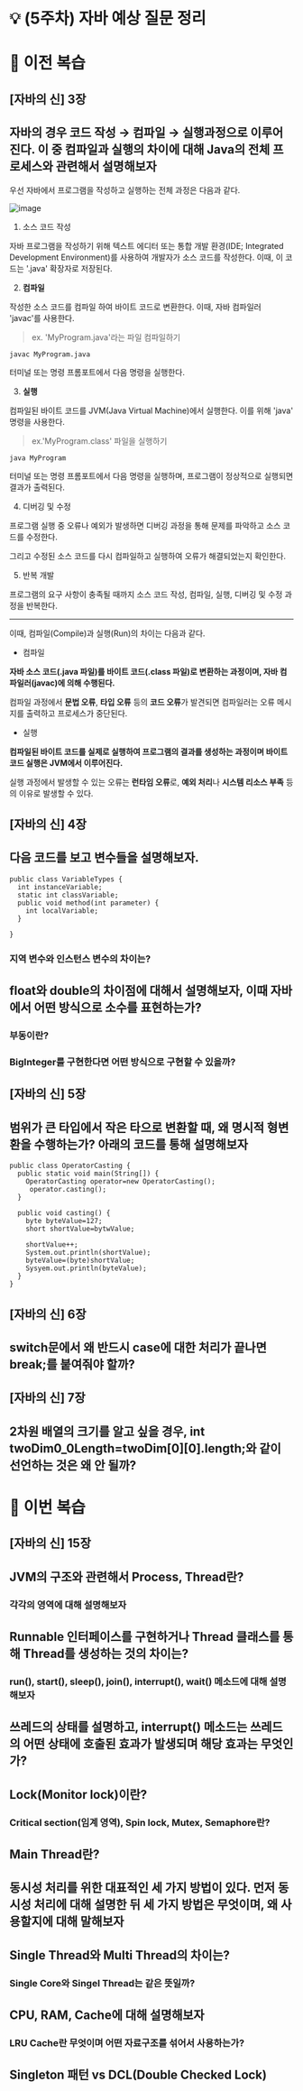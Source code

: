 # 💡 (5주차) 자바 예상 질문 정리

# 📜 이전 복습

## [자바의 신] 3장

## 자바의 경우 코드 작성 → 컴파일 → 실행과정으로 이루어진다. 이 중 컴파일과 실행의 차이에 대해 Java의 전체 프로세스와 관련해서 설명해보자

우선 자바에서 프로그램을 작성하고 실행하는 전체 과정은 다음과 같다.

![image](https://user-images.githubusercontent.com/103405457/235358626-d5bc4c6f-aca4-4394-b518-4c8cfc1d7ae1.png)

1. 소스 코드 작성

자바 프로그램을 작성하기 위해 텍스트 에디터 또는 통합 개발 환경(IDE; Integrated Development Environment)를 사용하여 개발자가 소스 코드를 작성한다. 이때, 이 코드는 '.java' 확장자로 저장된다.

2. **컴파일**

작성한 소스 코드를 컴파일 하여 바이트 코드로 변환한다. 이때, 자바 컴파일러 'javac'를 사용한다.

> ex. 'MyProgram.java'라는 파일 컴파일하기
````
javac MyProgram.java
````
터미널 또는 명령 프롬포트에서 다음 명령을 실행한다.

3. **실행**

컴파일된 바이트 코드를 JVM(Java Virtual Machine)에서 실행한다. 이를 위해 'java' 명령을 사용한다.
> ex.'MyProgram.class' 파일을 실행하기
````
java MyProgram
````
터미널 또는 명령 프롬포트에서 다음 명령을 실행하며, 프로그램이 정상적으로 실행되면 결과가 출력된다.

4. 디버깅 및 수정

프로그램 실행 중 오류나 예외가 발생하면 디버깅 과정을 통해 문제를 파악하고 소스 코드를 수정한다.

그리고 수정된 소스 코드를 다시 컴파일하고 실행하여 오류가 해결되었는지 확인한다.

5. 반복 개발

프로그램의 요구 사항이 충족될 때까지 소스 코드 작성, 컴파일, 실행, 디버깅 및 수정 과정을 반복한다.

---

이때, 컴파일(Compile)과 실행(Run)의 차이는 다음과 같다.

- 컴파일

**자바 소스 코드(.java 파일)를 바이트 코드(.class 파일)로 변환하는 과정이며, 자바 컴파일러(javac)에 의해 수행된다.**

컴파일 과정에서 **문법 오류**, **타입 오류** 등의 **코드 오류**가 발견되면 컴파일러는 오류 메시지를 출력하고 프로세스가 중단된다.

- 실행

**컴파일된 바이트 코드를 실제로 실행하여 프로그램의 결과를 생성하는 과정이며 바이트 코드 실행은 JVM에서 이루어진다.**

실행 과정에서 발생할 수 있는 오류는 **런타임 오류**로, **예외 처리**나 **시스템 리소스 부족** 등의 이유로 발생할 수 있다.


## [자바의 신] 4장

## 다음 코드를 보고 변수들을 설명해보자.

````
public class VariableTypes {
  int instanceVariable;
  static int classVariable;
  public void method(int parameter) {
    int localVariable;
  }

}
````

### 지역 변수와 인스턴스 변수의 차이는?

## float와 double의 차이점에 대해서 설명해보자, 이때 자바에서 어떤 방식으로 소수를 표현하는가?

### 부동이란?

### BigInteger를 구현한다면 어떤 방식으로 구현할 수 있을까?

## [자바의 신] 5장

## 범위가 큰 타입에서 작은 타으로 변환할 때, 왜 명시적 형변환을 수행하는가? 아래의 코드를 통해 설명해보자
````
public class OperatorCasting {
  public static void main(String[]) {
    OperatorCasting operator=new OperatorCasting();
     operator.casting();
  }
  
  public void casting() {
    byte byteValue=127;
    short shortValue=bytwValue;
    
    shortValue++;
    System.out.println(shortValue);
    byteValue=(byte)shortValue;
    Sysyem.out.println(byteValue);
  }
}
````

## [자바의 신] 6장

## switch문에서 왜 반드시 case에 대한 처리가 끝나면 break;를 붙여줘야 할까?

## [자바의 신] 7장

## 2차원 배열의 크기를 알고 싶을 경우, int twoDim0_0Length=twoDim[0][0].length;와 같이 선언하는 것은 왜 안 될까?

# 📜 이번 복습

## [자바의 신] 15장

## JVM의 구조와 관련해서 Process, Thread란?

### 각각의 영역에 대해 설명해보자

## Runnable 인터페이스를 구현하거나 Thread 클래스를 통해 Thread를 생성하는 것의 차이는?

### run(), start(), sleep(), join(), interrupt(), wait() 메소드에 대해 설명해보자

## 쓰레드의 상태를 설명하고, interrupt() 메소드는 쓰레드의 어떤 상태에 호출된 효과가 발생되며 해당 효과는 무엇인가?

## Lock(Monitor lock)이란?

### Critical section(임계 영역), Spin lock, Mutex, Semaphore란?

## Main Thread란?

## 동시성 처리를 위한 대표적인 세 가지 방법이 있다. 먼저 동시성 처리에 대해 설명한 뒤 세 가지 방법은 무엇이며, 왜 사용할지에 대해 말해보자

## Single Thread와 Multi Thread의 차이는?

### Single Core와 Singel Thread는 같은 뜻일까?

## CPU, RAM, Cache에 대해 설명해보자

### LRU Cache란 무엇이며 어떤 자료구조를 섞어서 사용하는가?

## Singleton 패턴 vs DCL(Double Checked Lock)
